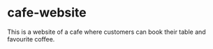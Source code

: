 # cafe-website
This is a website of a cafe where customers can book their table and favourite coffee.
